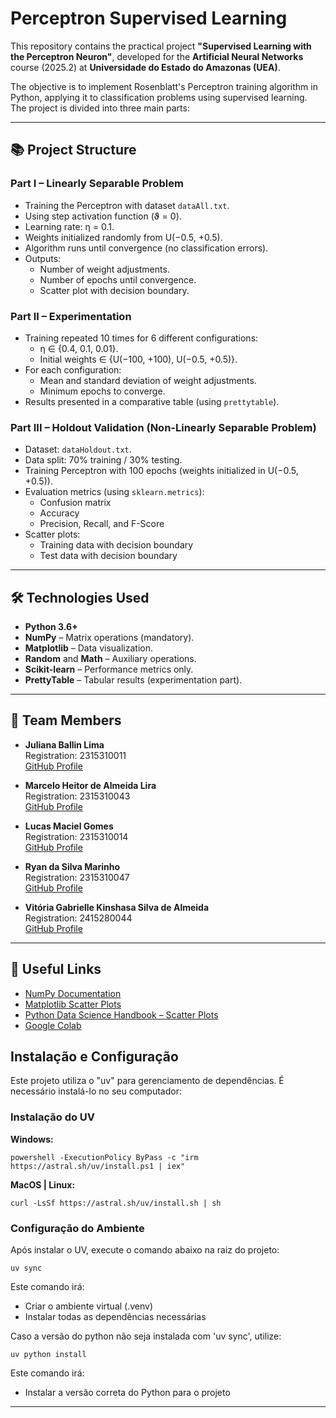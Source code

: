 # Perceptron Supervised Learning

This repository contains the practical project **"Supervised Learning with the Perceptron Neuron"**, developed for the **Artificial Neural Networks** course (2025.2) at **Universidade do Estado do Amazonas (UEA)**.  

The objective is to implement Rosenblatt's Perceptron training algorithm in Python, applying it to classification problems using supervised learning. The project is divided into three main parts:

---

## 📚 Project Structure

### Part I – Linearly Separable Problem
- Training the Perceptron with dataset `dataAll.txt`.
- Using step activation function (ϑ = 0).
- Learning rate: η = 0.1.
- Weights initialized randomly from U(−0.5, +0.5).
- Algorithm runs until convergence (no classification errors).
- Outputs:
  - Number of weight adjustments.
  - Number of epochs until convergence.
  - Scatter plot with decision boundary.

### Part II – Experimentation
- Training repeated 10 times for 6 different configurations:
  - η ∈ {0.4, 0.1, 0.01}.
  - Initial weights ∈ {U(−100, +100), U(−0.5, +0.5)}.
- For each configuration:
  - Mean and standard deviation of weight adjustments.
  - Minimum epochs to converge.
- Results presented in a comparative table (using `prettytable`).

### Part III – Holdout Validation (Non-Linearly Separable Problem)
- Dataset: `dataHoldout.txt`.
- Data split: 70% training / 30% testing.
- Training Perceptron with 100 epochs (weights initialized in U(−0.5, +0.5)).
- Evaluation metrics (using `sklearn.metrics`):
  - Confusion matrix
  - Accuracy
  - Precision, Recall, and F-Score
- Scatter plots:
  - Training data with decision boundary
  - Test data with decision boundary

---

## 🛠️ Technologies Used

- **Python 3.6+**
- **NumPy** – Matrix operations (mandatory).
- **Matplotlib** – Data visualization.
- **Random** and **Math** – Auxiliary operations.
- **Scikit-learn** – Performance metrics only.
- **PrettyTable** – Tabular results (experimentation part).

---

## 👥 Team Members

- **Juliana Ballin Lima**  
  Registration: 2315310011  
  [GitHub Profile](https://github.com/JulianaBallin)  

- **Marcelo Heitor de Almeida Lira**  
  Registration: 2315310043  
  [GitHub Profile](https://github.com/Marcelo-Heitor-de-Almeida-Lira)  

- **Lucas Maciel Gomes**  
  Registration: 2315310014  
  [GitHub Profile](https://github.com/lucassmaciel)  

- **Ryan da Silva Marinho**  
  Registration: 2315310047  
  [GitHub Profile](https://github.com/RyanDaSilvaMarinho)  

- **Vitória Gabrielle Kinshasa Silva de Almeida**  
  Registration: 2415280044  
  [GitHub Profile](httos://github.com/VitoriaKinshasa)

---

## 🔗 Useful Links

- [NumPy Documentation](https://numpy.org/doc/stable/)  
- [Matplotlib Scatter Plots](https://matplotlib.org/3.3.0/api/_as_gen/matplotlib.pyplot.scatter.html)  
- [Python Data Science Handbook – Scatter Plots](https://jakevdp.github.io/PythonDataScienceHandbook/04.02-simple-scatter-plots.html)  
- [Google Colab](http://colab.research.google.com/)  

## Instalação e Configuração

Este projeto utiliza o "uv" para gerenciamento de dependências. É necessário instalá-lo no seu computador:

### Instalação do UV

**Windows:**
```
powershell -ExecutionPolicy ByPass -c "irm https://astral.sh/uv/install.ps1 | iex"
``` 

**MacOS | Linux:**
```
curl -LsSf https://astral.sh/uv/install.sh | sh
``` 

### Configuração do Ambiente

Após instalar o UV, execute o comando abaixo na raiz do projeto:
```
uv sync
``` 

Este comando irá:
- Criar o ambiente virtual (.venv)
- Instalar todas as dependências necessárias

Caso a versão do python não seja instalada com 'uv sync', utilize:
```
uv python install
``` 
Este comando irá:
- Instalar a versão correta do Python para o projeto
---
